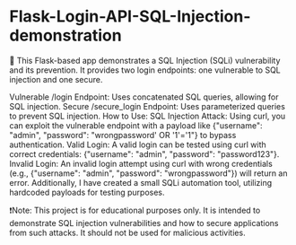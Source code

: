 # Flask-Login-API-SQL-Injection-demonstration

🌟 This Flask-based app demonstrates a SQL Injection (SQLi) vulnerability and its prevention. It provides two login endpoints: one vulnerable to SQL injection and one secure.

Vulnerable /login Endpoint: Uses concatenated SQL queries, allowing for SQL injection.
Secure /secure_login Endpoint: Uses parameterized queries to prevent SQL injection.
How to Use:
SQL Injection Attack:
Using curl, you can exploit the vulnerable endpoint with a payload like {"username": "admin", "password": "wrongpassword' OR '1'='1"} to bypass authentication.
Valid Login:
A valid login can be tested using curl with correct credentials: {"username": "admin", "password": "password123"}.
Invalid Login:
An invalid login attempt using curl with wrong credentials (e.g., {"username": "admin", "password": "wrongpassword"}) will return an error.
Additionally, I have created a small SQLi automation tool, utilizing hardcoded payloads for testing purposes.

❗️Note: This project is for educational purposes only. It is intended to demonstrate SQL injection vulnerabilities and how to secure applications from such attacks. It should not be used for malicious activities.
